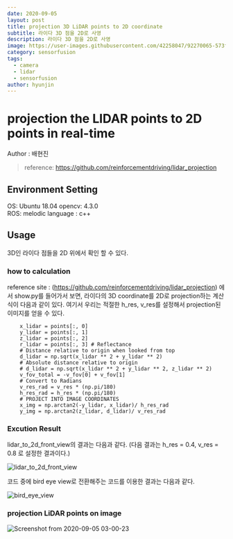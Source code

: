 ```yaml
---
date: 2020-09-05
layout: post
title: projection 3D LiDAR points to 2D coordinate 
subtitle: 라이다 3D 점을 2D로 사영
description: 라이다 3D 점을 2D로 사영
image: https://user-images.githubusercontent.com/42258047/92270065-573f9c80-ef20-11ea-89a1-16f17d22810f.gif
category: sensorfusion
tags:
  - camera
  - lidar
  - sensorfusion
author: hyunjin
---
```



# projection the LIDAR points to 2D points in real-time 
Author : 배현진 <br/>
 > reference: https://github.com/reinforcementdriving/lidar_projection

## Environment Setting
OS: Ubuntu 18.04
opencv: 4.3.0   
ROS: melodic
language : c++

## Usage
3D인 라이다 점들을 2D 위에서 확인 할 수 있다. 

### how to calculation

reference site : (https://github.com/reinforcementdriving/lidar_projection) 에서 show.py를 들어가서 보면, 라이다의 3D coordinate를 2D로 projection하는 계산 식이 다음과 같이 있다. 여기서 우리는 적절한 h_res, v_res를 설정해서 projection된 이미지를 얻을 수 있다. 

```  
    x_lidar = points[:, 0]
    y_lidar = points[:, 1]
    z_lidar = points[:, 2]
    r_lidar = points[:, 3] # Reflectance
    # Distance relative to origin when looked from top
    d_lidar = np.sqrt(x_lidar ** 2 + y_lidar ** 2)
    # Absolute distance relative to origin
    # d_lidar = np.sqrt(x_lidar ** 2 + y_lidar ** 2, z_lidar ** 2)
    v_fov_total = -v_fov[0] + v_fov[1]
    # Convert to Radians
    v_res_rad = v_res * (np.pi/180)
    h_res_rad = h_res * (np.pi/180)
    # PROJECT INTO IMAGE COORDINATES
    x_img = np.arctan2(-y_lidar, x_lidar)/ h_res_rad
    y_img = np.arctan2(z_lidar, d_lidar)/ v_res_rad   
```
    
    
### Excution Result

lidar_to_2d_front_view의 결과는 다음과 같다.
(다음 결과는 h_res = 0.4, v_res = 0.8 로 설정한 결과이다.)

![lidar_to_2d_front_view](https://user-images.githubusercontent.com/42258047/92270065-573f9c80-ef20-11ea-89a1-16f17d22810f.gif)


코드 중에 bird eye view로 전환해주는 코드를 이용한 결과는 다음과 같다. 

![bird_eye_view](https://user-images.githubusercontent.com/42258047/92269604-7984ea80-ef1f-11ea-99a5-fe7e53e4d70a.png)


### projection LiDAR points on image

![Screenshot from 2020-09-05 03-00-23](https://user-images.githubusercontent.com/42258047/92272188-0f227900-ef24-11ea-8385-6f86dd292876.png)

